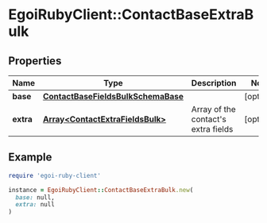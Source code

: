 # EgoiRubyClient::ContactBaseExtraBulk

## Properties

| Name | Type | Description | Notes |
| ---- | ---- | ----------- | ----- |
| **base** | [**ContactBaseFieldsBulkSchemaBase**](ContactBaseFieldsBulkSchemaBase.md) |  | [optional] |
| **extra** | [**Array&lt;ContactExtraFieldsBulk&gt;**](ContactExtraFieldsBulk.md) | Array of the contact&#39;s extra fields | [optional] |

## Example

```ruby
require 'egoi-ruby-client'

instance = EgoiRubyClient::ContactBaseExtraBulk.new(
  base: null,
  extra: null
)
```

